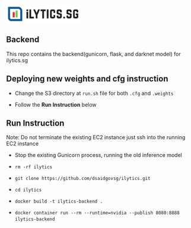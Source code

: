 <img src="logo.png" width="200">

## Backend

This repo contains the backend(gunicorn, flask, and darknet model) for ilytics.sg 

## Deploying new weights and cfg instruction

- Change the S3 directory at `run.sh` file for both `.cfg` and `.weights` 

- Follow the **Run Instruction** below

## Run Instruction
Note: Do not terminate the existing EC2 instance just ssh into the running EC2 instance

- Stop the existing Gunicorn process, running the old inference model

- `rm -rf ilytics`

- `git clone https://github.com/dsaidgovsg/ilytics.git`

- `cd ilytics`

- `docker build -t ilytics-backend .`

- `docker container run --rm --runtime=nvidia --publish 8080:8888 ilytics-backend`




